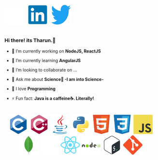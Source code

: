 <a  href="https://www.github.com/tharun0120" target="_blank"><img src="./icons/github-original.svg" width="65" color="white"/></a> &nbsp;
<a  href="https://www.linkedin.com/in/tharunkumar0120" target="blank"><img src="./icons/linkedin-original.svg" width="65" /></a> &nbsp;
<a  href=""><img src="./icons/twitter-original.svg" width="65" /></a>

<h1 align="center"></h1>

### Hi there! its Tharun.👋

- 🔭 I’m currently working on **NodeJS, ReactJS**

- 🌱 I’m currently learning **AngularJS**

- 👯 I’m looking to collaborate on ...

- 💬 Ask me about **Science🧪 -I am into Science-**

- 💙 I love **Programming**

- ⚡ Fun fact: **Java is a caffeine☕. Literally!**

<h1 align="center"></h1>
<p align="center">
  <img src="./logos/c.svg" width="65" height="65" />
  <img src="./logos/cplusplus.svg" width="65" height="65"/>
  <img src="./logos/java.svg" width="65" height="65"/>
  <img src="./logos/python.svg" width="65" height="65"/>
  <img src="./logos/html5.svg" width="65" height="65"/>
  <img src="./logos/css.svg" width="65" height="65"/>
  <img src="./logos/javascript.svg" width="65" height="65"/>
  <img src="./logos/mongodb.svg" width="65" height="65"/>
  <img src="./logos/express.svg" width="65" height="65" color="white"/>
  <img src="./logos/react.svg" width="65" height="65" color="white"/>
  <img src="./logos/nodejs.svg" width="65" height="65"/>
  <img src="./logos/bash.svg" width="65" height="65"/>
  <img src="./logos/git.svg" width="65" height="65"/>
</p>
